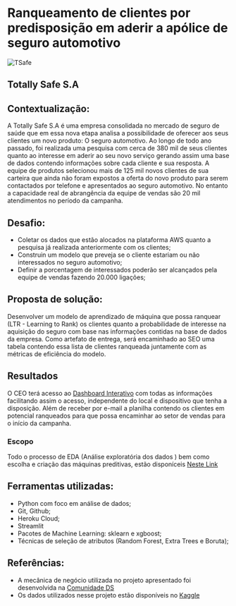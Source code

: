 # Ranqueamento de clientes por predisposição em aderir a apólice de seguro automotivo

![TSafe](https://cdn.autopapo.com.br/box/uploads/2020/03/20163712/shutterstock-apolice-seguro-auto-documentos-carro-homem-gravata-camisa-social-732x488.jpg)

## Totally Safe S.A

## Contextualização:

A Totally Safe S.A é uma empresa consolidada no mercado de seguro de saúde que em essa nova etapa analisa a possibilidade de oferecer aos seus clientes um novo produto: O seguro automotivo.
Ao longo de todo ano passado, foi realizada uma pesquisa com cerca de 380 mil de seus clientes quanto ao interesse em aderir ao seu novo serviço gerando assim uma base de dados contendo informações sobre cada cliente e sua resposta.
A equipe de produtos selecionou mais de 125 mil novos clientes de sua carteira que ainda não foram expostos a oferta do novo produto para serem contactados por telefone e apresentados ao seguro automotivo.
No entanto a capacidade real de abrangência da equipe de vendas são 20 mil atendimentos no período da campanha.

## Desafio:
- Coletar os dados que estão alocados na plataforma AWS quanto a pesquisa já realizada anteriormente com os clientes;
- Construin um modelo que preveja se o cliente estariam ou não interessados no seguro automotivo;
- Definir a porcentagem de interessados poderão ser alcançados pela equipe de vendas fazendo 20.000 ligações; 

## Proposta de solução:
Desenvolver um modelo de aprendizado de máquina que possa ranquear (LTR - Learning to Rank) os clientes quanto a probabilidade de interesse na aquisição do seguro com base nas informações contidas na base de dados da empresa.
Como artefato de entrega, será encaminhado ao SEO uma tabela contendo essa lista de clientes ranqueada juntamente com as métricas de eficiência do modelo.

## Resultados
O CEO terá acesso ao [Dashboard Interativo]() com todas as informações facilitando assim o acesso, independente do local e dispositivo que tenha a disposição. 
Além de receber por e-mail a planilha contendo os clientes em potencial ranqueados para que possa encaminhar ao setor de vendas para o início da campanha.


### Escopo 
Todo o processo de EDA (Análise exploratória dos dados ) bem como escolha e criação das máquinas preditivas, estão disponíceis [Neste Link](https://github.com/rsantosluan/Helth_Insurance_Cross_Sell/blob/master/Notebooks/data_exploration.ipynb)

## Ferramentas utilizadas:
- Python com foco em análise de dados;
- Git, Github;
- Heroku Cloud;
- Streamlit
- Pacotes de Machine Learning: sklearn e xgboost;
- Técnicas de seleção de atributos (Random Forest, Extra Trees e Boruta);

## Referências:

- A mecânica de negócio utilizada no projeto apresentado foi desenvolvida na [Comunidade DS](https://www.comunidadedatascience.com/)
- Os dados utilizados nesse projeto estão disponíveis no [Kaggle](https://www.kaggle.com/datasets/anmolkumar/health-insurance-cross-sell-prediction)


